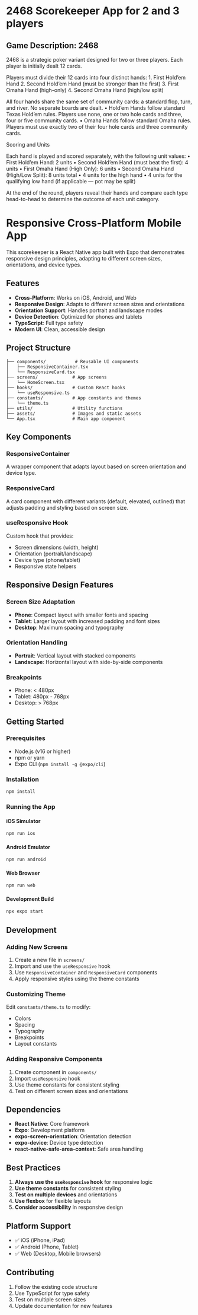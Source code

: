 # 2468 Scorekeeper App for 2 and 3 players

## Game Description: 2468

2468 is a strategic poker variant designed for two or three players. Each player is initially dealt 12 cards.

Players must divide their 12 cards into four distinct hands:
	1.	First Hold’em Hand
	2.	Second Hold’em Hand (must be stronger than the first)
	3.	First Omaha Hand (high-only)
	4.	Second Omaha Hand (high/low split)

All four hands share the same set of community cards: a standard flop, turn, and river. No separate boards are dealt.
	•	Hold’em Hands follow standard Texas Hold’em rules. Players use none, one or two hole cards and three, four or five community cards.
	•	Omaha Hands follow standard Omaha rules. Players must use exactly two of their four hole cards and three community cards.

Scoring and Units

Each hand is played and scored separately, with the following unit values:
	•	First Hold’em Hand: 2 units
	•	Second Hold’em Hand (must beat the first): 4 units
	•	First Omaha Hand (High Only): 6 units
	•	Second Omaha Hand (High/Low Split): 8 units total
	•	4 units for the high hand
	•	4 units for the qualifying low hand (if applicable — pot may be split)

At the end of the round, players reveal their hands and compare each type head-to-head to determine the outcome of each unit category.


# Responsive Cross-Platform Mobile App

This scorekeeper is a React Native app built with Expo that demonstrates responsive design principles, adapting to different screen sizes, orientations, and device types.

## Features

- **Cross-Platform**: Works on iOS, Android, and Web
- **Responsive Design**: Adapts to different screen sizes and orientations
- **Orientation Support**: Handles portrait and landscape modes
- **Device Detection**: Optimized for phones and tablets
- **TypeScript**: Full type safety
- **Modern UI**: Clean, accessible design

## Project Structure

```
├── components/           # Reusable UI components
│   ├── ResponsiveContainer.tsx
│   └── ResponsiveCard.tsx
├── screens/             # App screens
│   └── HomeScreen.tsx
├── hooks/               # Custom React hooks
│   └── useResponsive.ts
├── constants/           # App constants and themes
│   └── theme.ts
├── utils/               # Utility functions
├── assets/              # Images and static assets
└── App.tsx              # Main app component
```

## Key Components

### ResponsiveContainer
A wrapper component that adapts layout based on screen orientation and device type.

### ResponsiveCard
A card component with different variants (default, elevated, outlined) that adjusts padding and styling based on screen size.

### useResponsive Hook
Custom hook that provides:
- Screen dimensions (width, height)
- Orientation (portrait/landscape)
- Device type (phone/tablet)
- Responsive state helpers

## Responsive Design Features

### Screen Size Adaptation
- **Phone**: Compact layout with smaller fonts and spacing
- **Tablet**: Larger layout with increased padding and font sizes
- **Desktop**: Maximum spacing and typography

### Orientation Handling
- **Portrait**: Vertical layout with stacked components
- **Landscape**: Horizontal layout with side-by-side components

### Breakpoints
- Phone: < 480px
- Tablet: 480px - 768px
- Desktop: > 768px

## Getting Started

### Prerequisites
- Node.js (v16 or higher)
- npm or yarn
- Expo CLI (`npm install -g @expo/cli`)

### Installation
```bash
npm install
```

### Running the App

#### iOS Simulator
```bash
npm run ios
```

#### Android Emulator
```bash
npm run android
```

#### Web Browser
```bash
npm run web
```

#### Development Build
```bash
npx expo start
```

## Development

### Adding New Screens
1. Create a new file in `screens/`
2. Import and use the `useResponsive` hook
3. Use `ResponsiveContainer` and `ResponsiveCard` components
4. Apply responsive styles using the theme constants

### Customizing Theme
Edit `constants/theme.ts` to modify:
- Colors
- Spacing
- Typography
- Breakpoints
- Layout constants

### Adding Responsive Components
1. Create component in `components/`
2. Import `useResponsive` hook
3. Use theme constants for consistent styling
4. Test on different screen sizes and orientations

## Dependencies

- **React Native**: Core framework
- **Expo**: Development platform
- **expo-screen-orientation**: Orientation detection
- **expo-device**: Device type detection
- **react-native-safe-area-context**: Safe area handling

## Best Practices

1. **Always use the `useResponsive` hook** for responsive logic
2. **Use theme constants** for consistent styling
3. **Test on multiple devices** and orientations
4. **Use flexbox** for flexible layouts
5. **Consider accessibility** in responsive design

## Platform Support

- ✅ iOS (iPhone, iPad)
- ✅ Android (Phone, Tablet)
- ✅ Web (Desktop, Mobile browsers)

## Contributing

1. Follow the existing code structure
2. Use TypeScript for type safety
3. Test on multiple screen sizes
4. Update documentation for new features 